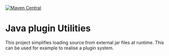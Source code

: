 [![Maven Central](https://img.shields.io/maven-central/v/dev.netcode/plugin.svg?label=Maven%20Central)](https://search.maven.org/search?q=g:%22dev.netcode%22%20AND%20a:%22plugin%22)

# Java plugin Utilities

This project simplifies loading source from external jar files at runtime. This can be used for example to realise a plugin system.
